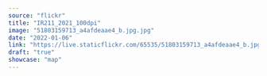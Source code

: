 ```yaml
---
source: "flickr"
title: "IR211_2021_100dpi"
image: "51803159713_a4afdeaae4_b.jpg.jpg"
date: "2022-01-06"
link: "https://live.staticflickr.com/65535/51803159713_a4afdeaae4_b.jpg"
draft: "true"
showcase: "map"
---
```

